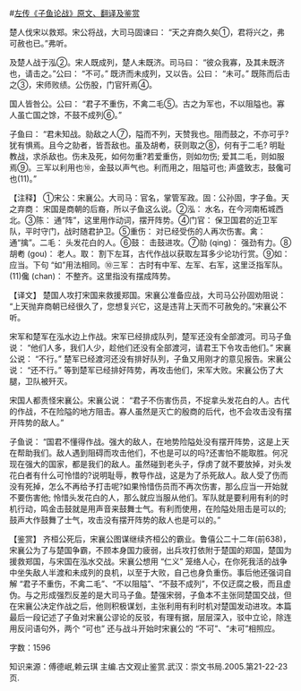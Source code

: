 #[左传《子鱼论战》原文、翻译及鉴赏](https://www.vrrw.net/wx/13989.html)

楚人伐宋以救郑。宋公将战，大司马固谏曰： “天之弃商久矣①，君将兴之，弗可赦也已。”弗听。

及楚人战于泓②。宋人既成列，楚人未既济。司马曰： “彼众我寡，及其未既济也，请击之。”公曰： “不可。” 既济而未成列，又以告。公曰： “未可。” 既陈而后击之③，宋师败绩。公伤股，门官歼焉④。

国人皆咎公。公曰： “君子不重伤，不禽二毛⑤。古之为军也，不以阻隘也。寡人虽亡国之馀，不鼓不成列⑥。”

子鱼曰： “君未知战。勍敌之人⑦，隘而不列，天赞我也。阻而鼓之，不亦可乎? 犹有惧焉。且今之勍者，皆吾敌也。虽及胡耇，获则取之⑧，何有于二毛? 明耻教战，求杀敌也。伤未及死，如何勿重?若爱重伤，则如勿伤; 爱其二毛，则如服焉⑨。三军以利用也⑩，金鼓以声气也。利而用之，阻隘可也; 声盛致志，鼓儳可也(11)。”

【注释】 ①宋公：宋襄公。大司马：官名，掌管军政。固：公孙固，字子鱼。天之弃商： 宋国是商朝的后裔，所以子鱼这么说。②泓： 水名，在今河南柘城西北。③陈： 通“阵”，这里用作动词，摆开阵势。④门官： 保卫国君的近卫军队，平时守门，战时随君护卫。⑤重伤： 对已经受伤的人再次伤害。禽： 通“擒”。二毛： 头发花白的人。⑥鼓： 击鼓进攻。⑦勍 (qing)： 强劲有力。⑧胡耇 (gou)： 老人。取： 割下左耳，古代作战以获取左耳多少论功行赏。⑨如： 应当。下句 “如”用法相同。⑩三军： 古时有中军、左军、右军，这里泛指军队。(11)儳 (chan)： 不整齐。这里指没有摆成阵势。



【译文】 楚国人攻打宋国来救援郑国。宋襄公准备应战，大司马公孙固劝阻说： “上天抛弃商朝已经很久了，您想复兴它，这是违背上天而不可赦免的。”宋襄公不听。

宋军和楚军在泓水边上作战。宋军已经排成队列，楚军还没有全部渡河。司马子鱼说： “他们人多，我们人少，趁他们还没有全部渡河，请君王下令攻击他们。” 宋襄公说： “不行。” 楚军已经渡河还没有排好队列，子鱼又用刚才的意见报告。宋襄公说： “还不行。” 等到楚军已经排好阵势，再攻击他们，宋军大败。宋襄公伤了大腿，卫队被歼灭。

宋国人都责怪宋襄公。宋襄公说： “君子不伤害伤员，不捉拿头发花白的人。古代的作战，不在险隘的地方阻击。寡人虽然是灭亡的殷商的后代，也不会攻击没有摆开阵势的敌人。”

子鱼说： “国君不懂得作战。强大的敌人，在地势险隘处没有摆开阵势，这是上天在帮助我们。敌人遇到阻碍而攻击他们，不也是可以的吗?还害怕不能取胜。何况现在强大的国家，都是我们的敌人。虽然碰到老头子，俘虏了就不要放掉，对头发花白者有什么可怜惜的?说明耻辱，教导作战，这是为了杀死敌人。敌人受了伤而没有死掉，怎么不再给予打击呢?如果怜惜伤员而不再次伤害，那么应当一开始就不要伤害他; 怜惜头发花白的人，那么就应当服从他们。军队就是要利用有利的时机行动，鸣金击鼓就是用声音来鼓舞士气。有利而使用，在险隘处阻击是可以的; 鼓声大作鼓舞了士气，攻击没有摆开阵势的敌人也是可以的。”

【鉴赏】 齐桓公死后，宋襄公图谋继续齐桓公的霸业。鲁僖公二十二年(前638)，宋襄公为了与楚国争霸，不顾本身国力疲弱，出兵攻打依附于楚国的郑国，楚国为援救郑国，与宋国在泓水交战。宋襄公想用 “仁义” 笼络人心，在你死我活的战争中坐失敌人半渡和未成列的良机，以至于大败，自己也身负重伤。事后他还强词自解 “君子不重伤，不禽二毛”、“不以阻隘”、“不鼓不成列”，不仅迂腐之极，而且虚伪。与之形成强烈反差的是大司马子鱼。楚强宋弱，子鱼本不主张同楚国交战，但在宋襄公决定作战之后，他则积极谋划，主张利用有利时机对楚国发动进攻。本篇最后一段记述了子鱼对宋襄公谬论的反驳，有理有据，层层深入，驳中立论，除连用反问语句外，两个 “可也” 还与战斗开始时宋襄公的 “不可”、“未可”相照应。

字数：1596

知识来源：傅德岷,赖云琪 主编.古文观止鉴赏.武汉：崇文书局.2005.第21-22-23页.

